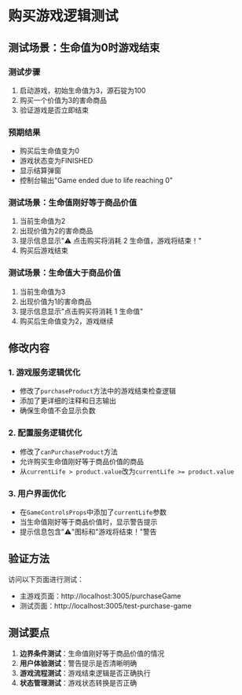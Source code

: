 # 购买游戏逻辑测试

## 测试场景：生命值为0时游戏结束

### 测试步骤
1. 启动游戏，初始生命值为3，源石锭为100
2. 购买一个价值为3的害命商品
3. 验证游戏是否立即结束

### 预期结果
- 购买后生命值变为0
- 游戏状态变为FINISHED
- 显示结算弹窗
- 控制台输出"Game ended due to life reaching 0"

### 测试场景：生命值刚好等于商品价值
1. 当前生命值为2
2. 出现价值为2的害命商品
3. 提示信息显示"⚠️ 点击购买将消耗 2 生命值，游戏将结束！"
4. 购买后游戏结束

### 测试场景：生命值大于商品价值
1. 当前生命值为3
2. 出现价值为1的害命商品
3. 提示信息显示"点击购买将消耗 1 生命值"
4. 购买后生命值变为2，游戏继续

## 修改内容

### 1. 游戏服务逻辑优化
- 修改了`purchaseProduct`方法中的游戏结束检查逻辑
- 添加了更详细的注释和日志输出
- 确保生命值不会显示负数

### 2. 配置服务逻辑优化
- 修改了`canPurchaseProduct`方法
- 允许购买生命值刚好等于商品价值的商品
- 从`currentLife > product.value`改为`currentLife >= product.value`

### 3. 用户界面优化
- 在`GameControlsProps`中添加了`currentLife`参数
- 当生命值刚好等于商品价值时，显示警告提示
- 提示信息包含"⚠️"图标和"游戏将结束！"警告

## 验证方法

访问以下页面进行测试：
- 主游戏页面：http://localhost:3005/purchaseGame
- 测试页面：http://localhost:3005/test-purchase-game

## 测试要点

1. **边界条件测试**：生命值刚好等于商品价值的情况
2. **用户体验测试**：警告提示是否清晰明确
3. **游戏流程测试**：游戏结束逻辑是否正确执行
4. **状态管理测试**：游戏状态转换是否正确 
